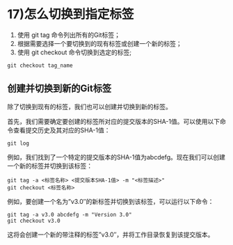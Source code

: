 # 17)怎么切换到指定标签

1. 使用 git tag 命令列出所有的Git标签；
2. 根据需要选择一个要切换到的现有标签或创建一个新的标签；
3. 使用 git checkout 命令切换到选定的标签;

```shell
git checkout tag_name
```

## 创建并切换到新的Git标签

除了切换到现有的标签，我们也可以创建并切换到新的标签。

首先，我们需要确定要创建的标签所对应的提交版本的SHA-1值。可以使用以下命令查看提交历史及其对应的SHA-1值：

```
git log
```

例如，我们找到了一个特定的提交版本的SHA-1值为abcdefg。现在我们可以创建一个新的标签并切换到该标签：

```
git tag -a <标签名称> <提交版本SHA-1值> -m "<标签描述>"
git checkout <标签名称>
```

例如，要创建一个名为”v3.0″的新标签并切换到该标签，可以运行以下命令：

```
git tag -a v3.0 abcdefg -m "Version 3.0"
git checkout v3.0
```

这将会创建一个新的带注释的标签”v3.0″，并将工作目录恢复到该提交版本。

